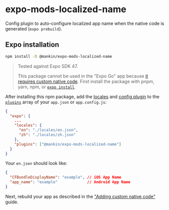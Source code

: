 # expo-mods-localized-name

Config plugin to auto-configure localized app name when the native code is generated (`expo prebuild`).

## Expo installation

```bash
npm install -D @mankin/expo-mods-localized-name
```

> Tested against Expo SDK 47.
>
> This package cannot be used in the "Expo Go" app because [it requires custom native code](https://docs.expo.io/workflow/customizing/).
> First install the package with pnpm, yarn, npm, or [`expo install`](https://docs.expo.io/workflow/expo-cli/#expo-install).

After installing this npm package, add the [locales](https://docs.expo.dev/guides/localization/#translating-app-metadata) and [config plugin](https://docs.expo.io/guides/config-plugins/) to the [`plugins`](https://docs.expo.io/versions/latest/config/app/#plugins) array of your `app.json` or `app.config.js`:

```json
{
  "expo": {
    ...
    "locales": {
      "en": "./locales/en.json",
      "zh": "./locales/zh.json"
    },
    "plugins": ["@mankin/expo-mods-localized-name"]
  }
}
```

Your `en.json` should look like:

```json
{
  "CFBundleDisplayName": "example", // iOS App Name
  "app_name": "example"             // Android App Name
}
```

Next, rebuild your app as described in the ["Adding custom native code"](https://docs.expo.io/workflow/customizing/) guide.
